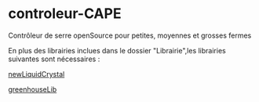 # controleur-CAPE
Contrôleur de serre openSource pour petites, moyennes et grosses fermes 


En plus des librairies inclues dans le dossier "Librairie",les librairies suivantes sont nécessaires :

[newLiquidCrystal](https://bitbucket.org/fmalpartida/new-liquidcrystal/wiki/Home)

[greenhouseLib](https://github.com/LoupHC/GreenhouseLib)
